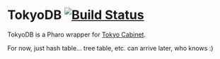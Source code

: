 TokyoDB  [![Build Status](https://travis-ci.org/estebanlm/tokyodb.png?branch=master)](https://travis-ci.org/estebanlm/tokyodb)
=======

TokyoDB is a Pharo wrapper for [Tokyo Cabinet](http://fallabs.com/tokyocabinet/).

For now, just hash table... tree table, etc. can arrive later, who knows :)
